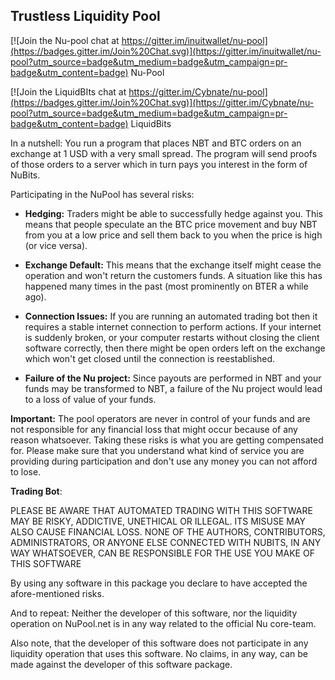 ## Trustless Liquidity Pool ##

[![Join the Nu-pool chat at https://gitter.im/inuitwallet/nu-pool](https://badges.gitter.im/Join%20Chat.svg)](https://gitter.im/inuitwallet/nu-pool?utm_source=badge&utm_medium=badge&utm_campaign=pr-badge&utm_content=badge)
Nu-Pool

[![Join the LiquidBIts chat at https://gitter.im/Cybnate/nu-pool](https://badges.gitter.im/Join%20Chat.svg)](https://gitter.im/Cybnate/nu-pool?utm_source=badge&utm_medium=badge&utm_campaign=pr-badge&utm_content=badge)
LiquidBits

In a nutshell: You run a program that places NBT and BTC orders on an exchange at 1 USD with a very small spread. The program will send proofs of those orders to a server which in turn pays you interest in the form of NuBits.


Participating in the NuPool has several risks:

- **Hedging:** Traders might be able to successfully hedge against you. This means that people speculate an the BTC price movement and buy NBT from you at a low price and sell them back to you when the price is high (or vice versa).

- **Exchange Default:** This means that the exchange itself might cease the operation and won't return the customers funds. A situation like this has happened many times in the past (most prominently on BTER a while ago). 

- **Connection Issues:** If you are running an automated trading bot then it requires a stable internet connection to perform actions. If your internet is suddenly broken, or your computer restarts without closing the client software correctly, then there might be open orders left on the exchange which won't get closed until the connection is reestablished.

- **Failure of the Nu project:** Since payouts are performed in NBT and your funds may be transformed to NBT, a failure of the Nu project would lead to a loss of value of your funds.

**Important:** The pool operators are never in control of your funds and are not responsible for any financial loss that might occur because of any reason whatsoever. Taking these risks is what you are getting compensated for. Please make sure that you understand what kind of service you are providing during participation and don't use any money you can not afford to lose.

**Trading Bot**:

PLEASE BE AWARE THAT AUTOMATED TRADING WITH THIS SOFTWARE MAY BE RISKY, ADDICTIVE, UNETHICAL OR ILLEGAL. ITS MISUSE MAY ALSO CAUSE FINANCIAL LOSS. NONE OF THE AUTHORS, CONTRIBUTORS, ADMINISTRATORS, OR ANYONE ELSE CONNECTED WITH NUBITS, IN ANY WAY WHATSOEVER, CAN BE RESPONSIBLE FOR THE USE YOU MAKE OF THIS SOFTWARE

By using any software in this package you declare to have accepted the afore-mentioned risks.

And to repeat: Neither the developer of this software, nor the liquidity operation on NuPool.net is in any way related to the official Nu core-team.

Also note, that the developer of this software does not participate in any liquidity operation that uses this software. No claims, in any way, can be made against the developer of this software package.
